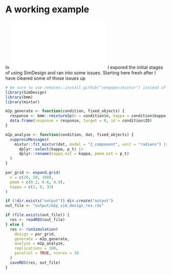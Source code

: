 # A working example


In ![Getting started](getting_started.md) I expored the initial stages
of using SimDesign and ran into some issues. Starting here fresh after I
have cleared some of those issues up

``` r
# be sure to use remotes::install_github("venpopov/mixtur") instead of the CRAN version for vastly improved efficiency
library(SimDesign)
library(bmm)
library(mixtur)

m2p_generate <- function(condition, fixed_objects) {
  response <- bmm::rmixture2p(n = condition$n, kappa = condition$kappa, p_mem = condition$pmem)
  data.frame(response = response, target = 0, id = condition$ID)
}

m2p_analyze <- function(condition, dat, fixed_objects) {
  suppressMessages(
    mixtur::fit_mixtur(dat, model = "2_component", unit = "radians") |>
      dplyr::select(kappa, p_t) |>
      dplyr::rename(kappa_est = kappa, pmem_est = p_t)
  )
}

par_grid <- expand.grid(
  n = c(20, 50, 100),
  pmem = c(0.3, 0.6, 0.9),
  kappa = c(2, 8, 32)
)

if (!dir.exists("output")) dir.create("output")
out_file <- "output/m2p_sim_design_res.rds"

if (file.exists(out_file)) {
  res <- readRDS(out_file)
} else {
  res <- runSimulation(
    design = par_grid,
    generate = m2p_generate,
    analyse = m2p_analyze,
    replications = 100,
    parallel = TRUE, ncores = 10
  )
  saveRDS(res, out_file)
}
```
